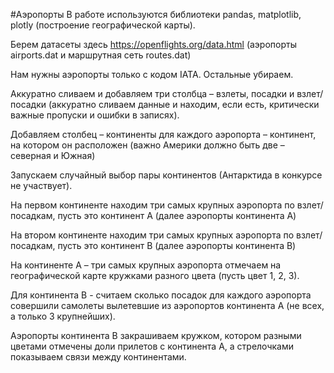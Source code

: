 #Аэропорты
В работе используются библиотеки pandas, matplotlib, plotly (построение географической карты).

Берем датасеты здесь https://openflights.org/data.html (аэропорты airports.dat и маршрутная сеть routes.dat)

Нам нужны аэропорты только с кодом IATA. Остальные убираем.

Аккуратно сливаем и добавляем три столбца – взлеты, посадки и взлет/посадки (аккуратно сливаем данные и находим, если есть, критически важные пропуски и ошибки в записях).

Добавляем столбец – континенты для каждого аэропорта – континент, на котором он расположен (важно Америки должно быть две – северная и Южная)

Запускаем случайный выбор пары континентов (Антарктида в конкурсе не участвует).

На первом континенте находим три самых крупных аэропорта по взлет/посадкам, пусть это континент А 
(далее аэропорты континента A)

На втором континенте находим три самых крупных аэропорта по взлет/посадкам, пусть это континент В 
(далее аэропорты континента B)

На континенте А – три самых крупных аэропорта отмечаем на географической карте кружками разного цвета (пусть цвет 1, 2, 3).

Для континента В - считаем сколько посадок для каждого аэропорта совершили самолеты вылетевшие из аэропортов континента A (не всех, а только 3 крупнейших).

Аэропорты континента В закрашиваем кружком, котором разными цветами отмечены доли прилетов с континента A, а стрелочками показываем связи между континентами.

